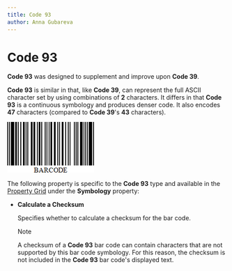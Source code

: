 ```yaml
---
title: Code 93
author: Anna Gubareva
---
```

# Code 93

**Code 93** was designed to supplement and improve upon **Code 39**.

**Code 93** is similar in that, like **Code 39**, can represent the full ASCII character set by using combinations of **2** characters. It differs in that **Code 93** is a continuous symbology and produces denser code. It also encodes **47** characters (compared to **Code 39**'s **43** characters).

![](../../../../../images/eurd-win-bar-code-code-93.png)

The following property is specific to the **Code 93** type and available in the [Property Grid](../../report-designer-tools/ui-panels/property-grid.md) under the **Symbology** property:

* **Calculate a Checksum**

    Specifies whether to calculate a checksum for the bar code.

    > [!NOTE]
	> A checksum of a **Code 93** bar code can contain characters that are not supported by this bar code symbology. For this reason, the checksum is not included in the **Code 93** bar code's displayed text.